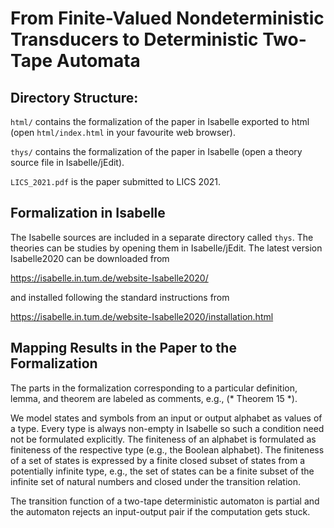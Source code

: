 # From Finite-Valued Nondeterministic Transducers to Deterministic Two-Tape Automata

## Directory Structure:

`html/` contains the formalization of the paper in Isabelle exported to html (open `html/index.html` in your favourite web browser).

`thys/` contains the formalization of the paper in Isabelle (open a theory source file in Isabelle/jEdit).

`LICS_2021.pdf` is the paper submitted to LICS 2021.

## Formalization in Isabelle

The Isabelle sources are included in a separate directory called `thys`.
The theories can be studies by opening them in Isabelle/jEdit.
The latest version Isabelle2020 can be downloaded from

https://isabelle.in.tum.de/website-Isabelle2020/

and installed following the standard instructions from

https://isabelle.in.tum.de/website-Isabelle2020/installation.html

## Mapping Results in the Paper to the Formalization

The parts in the formalization corresponding to a particular definition, lemma, and theorem are labeled as comments, e.g., (* Theorem 15 *).

We model states and symbols from an input or output alphabet as values of a type. Every type is always non-empty in Isabelle so such a condition need not be formulated explicitly. The finiteness of an alphabet is formulated as finiteness of the respective type (e.g., the Boolean alphabet). The finiteness of a set of states is expressed by a finite closed subset of states from a potentially infinite type, e.g., the set of states can be a finite subset of the infinite set of natural numbers and closed under the transition relation.

The transition function of a two-tape deterministic automaton is partial and the automaton rejects an input-output pair if the computation gets stuck.
